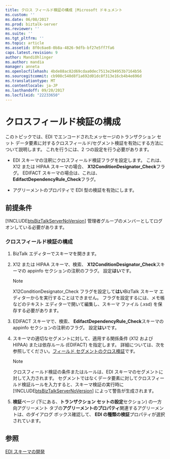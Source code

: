 ```yaml
---
title: クロス フィールド検証の構成 |Microsoft ドキュメント
ms.custom: ''
ms.date: 06/08/2017
ms.prod: biztalk-server
ms.reviewer: ''
ms.suite: ''
ms.tgt_pltfrm: ''
ms.topic: article
ms.assetid: 8f0c6ae8-0b8a-4826-9dfb-bf27e5ff7fa6
caps.latest.revision: 9
author: MandiOhlinger
ms.author: mandia
manager: anneta
ms.openlocfilehash: 4bde88ac82d69cdaa0dec7513e294953b7164b56
ms.sourcegitcommit: cb908c540d8f1a692d01dc8f313e16cb4b4e696d
ms.translationtype: MT
ms.contentlocale: ja-JP
ms.lasthandoff: 09/20/2017
ms.locfileid: "22233650"
---
```

# <a name="configuring-cross-field-validation"></a>クロスフィールド検証の構成
このトピックでは、EDI でエンコードされたメッセージのトランザクション セット データ要素に対するクロスフィールド/セグメント検証を有効にする方法について説明します。 これを行うには、2 つの設定を行う必要があります。  
  
-   EDI スキーマの注釈にクロスフィールド検証フラグを設定します。 これは、X12 または HIPAA スキーマの場合、 **X12ConditionDesignator_Check**フラグ。 EDIFACT スキーマの場合は、これは、 **EdifactDependencyRule_Check**フラグ。  
  
-   アグリーメントのプロパティで EDI 型の検証を有効にします。  
  
## <a name="prerequisites"></a>前提条件  
 [!INCLUDE[btsBizTalkServerNoVersion](../includes/btsbiztalkservernoversion-md.md)] 管理者グループのメンバーとしてログオンしている必要があります。  
  
### <a name="configuring-cross-field-validation"></a>クロスフィールド検証の構成  
  
1.  BizTalk エディターでスキーマを開きます。  
  
2.  X12 または HIPAA スキーマ、検索、 **X12ConditionDesignator_Check**スキーマの appinfo セクションの注釈のフラグ。 設定**はい**です。  
  
    > [!NOTE]
    >  X12ConditionDesignator_Check フラグを設定して**はい**BizTalk スキーマ エディターからを実行することはできません。 フラグを設定するには、メモ帳などのテキスト エディターで開いて編集し、スキーマ ファイル (.xsd) を保存する必要があります。  
  
3.  EDIFACT スキーマで、検索、 **EdifactDependencyRule_Check**スキーマの appinfo セクションの注釈のフラグ。 設定**はい**です。  
  
4.  スキーマの適切なセグメントに対して、適用する関係条件 (X12 および HIPAA) または依存ルール (EDIFACT) を指定します。 詳細については、次を参照してください。[フィールド セグメントのクロス検証](../core/cross-field-segment-validation.md)です。  
  
    > [!NOTE]
    >  クロスフィールド検証の条件またはルールは、EDI スキーマのセグメントに対して入力されます。 セグメントではなくデータ要素に対してクロスフィールド検証ルールを入力すると、スキーマ検証の実行時に [!INCLUDE[btsBizTalkServerNoVersion](../includes/btsbiztalkservernoversion-md.md)] によって警告が生成されます。  
  
5.  **検証**ページ (下にある、**トランザクション セットの設定**セクション) の一方向アグリーメント タブの**アグリーメントのプロパティ**関連するアグリーメントは、のダイアログ ボックス確認して、 **EDI の種類の検証**プロパティが選択されています。  
  
## <a name="see-also"></a>参照  
 [EDI スキーマの開発](../core/developing-edi-schemas.md)